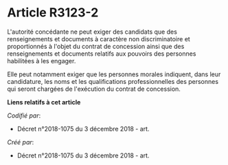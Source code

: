 # Article R3123-2

L'autorité concédante ne peut exiger des candidats que des renseignements et documents à caractère non discriminatoire et
proportionnés à l'objet du contrat de concession ainsi que des renseignements et documents relatifs aux pouvoirs des
personnes habilitées à les engager.

Elle peut notamment exiger que les personnes morales indiquent, dans leur candidature, les noms et les qualifications
professionnelles des personnes qui seront chargées de l'exécution du contrat de concession.

**Liens relatifs à cet article**

_Codifié par_:

  - Décret n°2018-1075 du 3 décembre 2018 - art.

_Créé par_:

  - Décret n°2018-1075 du 3 décembre 2018 - art.
